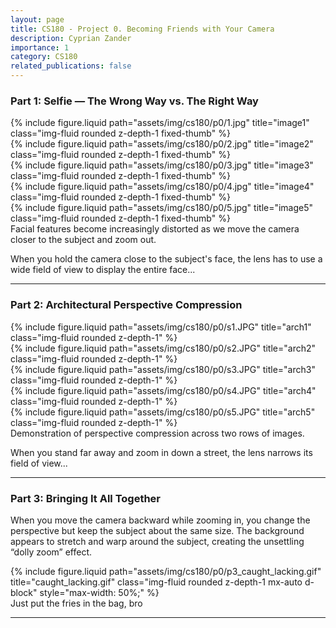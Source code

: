 ```yaml
---
layout: page
title: CS180 - Project 0. Becoming Friends with Your Camera
description: Cyprian Zander
importance: 1
category: CS180
related_publications: false
---
```


### Part 1: Selfie — The Wrong Way vs. The Right Way

<div class="row">
  <div class="col-sm mt-3 mt-md-0">
    {% include figure.liquid path="assets/img/cs180/p0/1.jpg" title="image1" class="img-fluid rounded z-depth-1 fixed-thumb" %}
  </div>
  <div class="col-sm mt-3 mt-md-0">
    {% include figure.liquid path="assets/img/cs180/p0/2.jpg" title="image2" class="img-fluid rounded z-depth-1 fixed-thumb" %}
  </div>
  <div class="col-sm mt-3 mt-md-0">
    {% include figure.liquid path="assets/img/cs180/p0/3.jpg" title="image3" class="img-fluid rounded z-depth-1 fixed-thumb" %}
  </div>
  <div class="col-sm mt-3 mt-md-0">
    {% include figure.liquid path="assets/img/cs180/p0/4.jpg" title="image4" class="img-fluid rounded z-depth-1 fixed-thumb" %}
  </div>
  <div class="col-sm mt-3 mt-md-0">
    {% include figure.liquid path="assets/img/cs180/p0/5.jpg" title="image5" class="img-fluid rounded z-depth-1 fixed-thumb" %}
  </div>
</div>

<div class="caption text-center mt-2">
  Facial features become increasingly distorted as we move the camera closer to the subject and zoom out.
</div>

<p>
When you hold the camera close to the subject's face, the lens has to use a wide field of view to display the entire face...
</p>

---

### Part 2: Architectural Perspective Compression

<div class="row">
  <div class="col-sm-4 mt-3 mt-md-0">
    {% include figure.liquid path="assets/img/cs180/p0/s1.JPG" title="arch1" class="img-fluid rounded z-depth-1" %}
  </div>
  <div class="col-sm-4 mt-3 mt-md-0">
    {% include figure.liquid path="assets/img/cs180/p0/s2.JPG" title="arch2" class="img-fluid rounded z-depth-1" %}
  </div>
  <div class="col-sm-4 mt-3 mt-md-0">
    {% include figure.liquid path="assets/img/cs180/p0/s3.JPG" title="arch3" class="img-fluid rounded z-depth-1" %}
  </div>
</div>
<div class="row">
  <div class="col-sm-6 mt-3 mt-md-0">
    {% include figure.liquid path="assets/img/cs180/p0/s4.JPG" title="arch4" class="img-fluid rounded z-depth-1" %}
  </div>
  <div class="col-sm-6 mt-3 mt-md-0">
    {% include figure.liquid path="assets/img/cs180/p0/s5.JPG" title="arch5" class="img-fluid rounded z-depth-1" %}
  </div>
</div>

<div class="caption text-center mt-2">
  Demonstration of perspective compression across two rows of images.
</div>

<p>
When you stand far away and zoom in down a street, the lens narrows its field of view...
</p>

---

### Part 3: Bringing It All Together

<p>
When you move the camera backward while zooming in, you change the perspective but keep the subject about the same size. 
The background appears to stretch and warp around the subject, creating the unsettling “dolly zoom” effect.
</p>

<div class="text-center my-4">
  {% include figure.liquid path="assets/img/cs180/p0/p3_caught_lacking.gif" title="caught_lacking.gif" class="img-fluid rounded z-depth-1 mx-auto d-block" style="max-width: 50%;" %}
</div>

<div class="caption text-center mt-2">
  Just put the fries in the bag, bro
</div>

---

<!-- Custom CSS for thumbnails -->
<style>
.fixed-thumb img {
  height: 200px;
  object-fit: cover;
  width: 100%;
}
</style>
